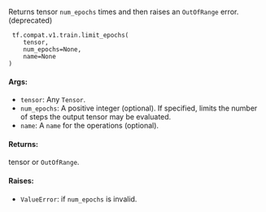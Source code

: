 Returns tensor `num_epochs` times and then raises an `OutOfRange` error. (deprecated)

```
 tf.compat.v1.train.limit_epochs(
    tensor,
    num_epochs=None,
    name=None
)
```
#### Args:
- `tensor`: Any `Tensor`.
- `num_epochs`: A positive integer (optional). If specified, limits the number of steps the output tensor may be evaluated.
- `name`: A `name` for the operations (optional).
#### Returns:
tensor or `OutOfRange`.
#### Raises:
- `ValueError`: if `num_epochs` is invalid.
